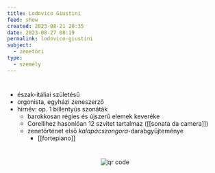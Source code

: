 ```yaml
---
title: Lodovico Giustini
feed: show
created: 2023-08-21 20:35
date: 2023-08-27 08:19
permalink: lodovico-giustini
subject:
  - zenetöri
type:
  - személy
---
```

#

- észak-itáliai születésű
- orgonista, egyházi zeneszerző
- hírnév: op. 1 billentyűs szonáták
	- barokkosan régies és újszerű elemek keveréke
	- Corellihez hasonlóan 12 szvitet tartalmaz ([[sonata da camera]])
	- zenetörténet első *kalapácszongora*-darabgyűjteménye
		- [[fortepiano]]





#
<p style="text-align: center;"><img src="https://chart.googleapis.com/chart?cht=qr&chl=https://notes.andrasdenes.com/lodovico-giustini&chs=180x180&choe=UTF-8&chld=L|2" alt="qr code"></p>

